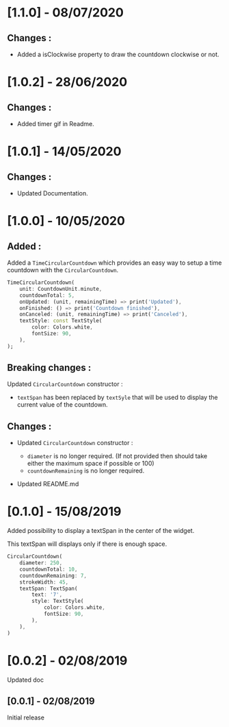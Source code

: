 # [1.1.0] - 08/07/2020

## Changes :

- Added a isClockwise property to draw the countdown clockwise or not.

# [1.0.2] - 28/06/2020

## Changes :

- Added timer gif in Readme.

# [1.0.1] - 14/05/2020

## Changes :

- Updated Documentation.

# [1.0.0] - 10/05/2020

## Added :

Added a `TimeCircularCountdown` which provides an easy way to setup a time countdown with the `CircularCountdown`.

```dart
TimeCircularCountdown(
    unit: CountdownUnit.minute,
    countdownTotal: 5,
    onUpdated: (unit, remainingTime) => print('Updated'),
    onFinished: () => print('Countdown finished'),
    onCanceled: (unit, remainingTime) => print('Canceled'),
    textStyle: const TextStyle(
        color: Colors.white,
        fontSize: 90,
    ),
);
```

## Breaking changes :

Updated `CircularCountdown` constructor :

- `textSpan` has been replaced by `textSyle` that will be used to display the current value of the countdown.

## Changes :

- Updated `CircularCountdown` constructor :

  - `diameter` is no longer required. (If not provided then should take either the maximum space if possible or 100)
  - `countdownRemaining` is no longer required.

- Updated README.md

# [0.1.0] - 15/08/2019

Added possibility to display a textSpan in the center of the widget.

This textSpan will displays only if there is enough space.

```dart
CircularCountdown(
    diameter: 250,
    countdownTotal: 10,
    countdownRemaining: 7,
    strokeWidth: 45,
    textSpan: TextSpan(
        text: '7',
        style: TextStyle(
            color: Colors.white,
            fontSize: 90,
        ),
    ),
)
```

# [0.0.2] - 02/08/2019

Updated doc

## [0.0.1] - 02/08/2019

Initial release
